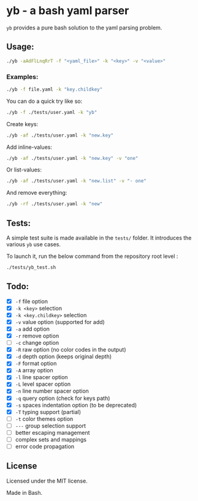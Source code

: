 # yb - a bash yaml parser

`yb` provides a pure bash solution to the yaml parsing problem.

## Usage:

```bash
./yb -aAdFlLnqRrT -f "<yaml_file>" -k "<key>" -v "<value>"
```

### Examples:

```bash
./yb -f file.yaml -k "key.childkey"
```

You can do a quick try like so:
```bash
./yb -f ./tests/user.yaml -k "yb"
```

Create keys:
```bash
./yb -af ./tests/user.yaml -k "new.key"
```

Add inline-values:
```bash
./yb -af ./tests/user.yaml -k "new.key" -v "one"
```

Or list-values:
```bash
./yb -af ./tests/user.yaml -k "new.list" -v "- one"
```

And remove everything:
```bash
./yb -rf ./tests/user.yaml -k "new"
```

## Tests:

A simple test suite is made available in the `tests/` folder. It introduces the various `yb` use cases.

To launch it, run the below command from the repository root level :
```bash
./tests/yb_test.sh
```

## Todo:

- [x] `-f` file option 
- [x] `-k <key>` selection
- [x] `-k <key.childkey>` selection
- [x] `-v` value option (supported for add)
- [x] `-a` add option
- [x] `-r` remove option
- [ ] `-c` change option
- [x] `-R` raw option (no color codes in the output)
- [x] `-d` depth option (keeps original depth)
- [x] `-F` format option
- [x] `-A` array option
- [x] `-l` line spacer option
- [x] `-L` level spacer option
- [x] `-n` line number spacer option
- [x] `-q` query option (check for keys path)
- [x] `-s` spaces indentation option (to be deprecated)
- [x] `-T` typing support (partial)
- [ ] `-t` color themes option
- [ ] `---` group selection support
- [ ] better escaping management
- [ ] complex sets and mappings
- [ ] error code propagation

## License

Licensed under the MIT license.

Made in Bash.